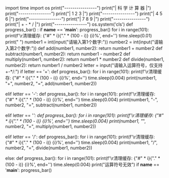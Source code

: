 import time
import os
print("----------------")
print("| 科 学 计 算 器 |")
print("----------------")
print("|  1   2   3   |")
print("----------------")
print("|  4   5   6   |")
print("----------------")
print("|  7   8   9   |")
print("----------------")
print("| +  -  *  /   |")
print("----------------")
os.system('cls')
def progress_bar() :
    if __name__ == '__main__':
        progress_bar()
for i in range(101):
    print(f'\r清理缓存: {"#" * i}{"." * (100 - i)} {i}%', end='')
    time.sleep(0.01)
print("                            ")
number1 = int(input("请输入第1个数字:"))
number2 = int(input("请输入第2个数字:"))
def add(number1, number2):
    return number1 + number2
def subtract(number1, number2):
    return number1 - number2
def multiply(number1, number2):
    return number1 * number2
def divide(number1, number2):
    return number1 / number2
letter = input("请输入运算符号，仅支持+-*/:")
if letter == '+':
    def progress_bar():
        for i in range(101):
            print(f'\r清理缓存: {"#" * i}{"." * (100 - i)} {i}%', end='')
            time.sleep(0.004)
    print(number1, "+", number2, "=", add(number1, number2))

elif letter == '-':
    def progress_bar():
        for i in range(101):
            print(f'\r清理缓存: {"#" * i}{"." * (100 - i)} {i}%', end='')
            time.sleep(0.004)
    print(number1, "-", number2, "=", subtract(number1, number2))

elif letter == '*':
    def progress_bar():
        for i in range(101):
            print(f'\r清理缓存: {"#" * i}{"." * (100 - i)} {i}%', end='')
            time.sleep(0.004)
    print(number1, "*", number2, "=", multiply(number1, number2))

elif letter == '/':
    def progress_bar():
        for i in range(101):
            print(f'\r清理缓存: {"#" * i}{"." * (100 - i)} {i}%', end='')
            time.sleep(0.004)
    print(number1, "/", number2, "=", divide(number1, number2))

else:
    def progress_bar():
        for i in range(101):
            print(f'\r清理缓存: {"#" * i}{"." * (100 - i)} {i}%', end='')
            time.sleep(0.004)
    print("运算符号无效")
if __name__ == '__main__':
    progress_bar()
